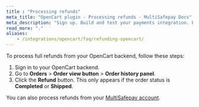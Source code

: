 ```yaml
---
title : "Processing refunds"
meta_title: "OpenCart plugin - Processing refunds - MultiSafepay Docs"
meta_description: "Sign up. Build and test your payments integration. Explore our products and services. Use our API Reference, SDKs, and wrappers. Get support."
read_more: "."
aliases: 
    - /integrations/opencart/faq/refunding-opencart/
---
```

To process full refunds from your OpenCart backend, follow these steps:

1. Sign in to your OpenCart backend.
2. Go to **Orders** > **Order view button** > **Order history panel**. 
3. Click the **Refund** button. This only appears if the order status is **Completed** or **Shipped**.

You can also process refunds from your [MultiSafepay account](https://merchant.multisafepay.com).
